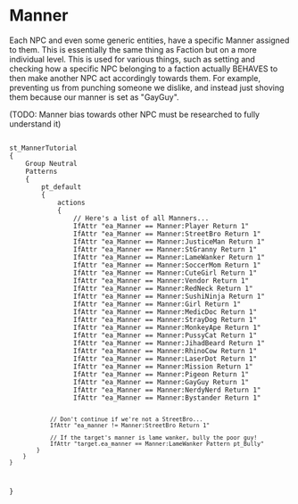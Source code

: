 # Manner
<p>Each NPC and even some generic entities, have a specific Manner assigned to them. This is essentially the same thing as Faction but on a more individual level. 
This is used for various things, such as setting and checking how a specific NPC belonging to a faction actually BEHAVES to then make another NPC act accordingly towards them. For example, preventing us from punching someone we dislike, and instead just shoving them because our manner is set as "GayGuy".
<p>(TODO: Manner bias towards other NPC must be researched to fully understand it)
<pre><code class="language-js">
st_MannerTutorial
{
	Group Neutral
	Patterns
	{
		pt_default
		{
			actions
			{
				// Here's a list of all Manners...
				IfAttr "ea_Manner == Manner:Player Return 1"
				IfAttr "ea_Manner == Manner:StreetBro Return 1"
				IfAttr "ea_Manner == Manner:JusticeMan Return 1"
				IfAttr "ea_Manner == Manner:StGranny Return 1"
				IfAttr "ea_Manner == Manner:LameWanker Return 1"
				IfAttr "ea_Manner == Manner:SoccerMom Return 1"
				IfAttr "ea_Manner == Manner:CuteGirl Return 1"
				IfAttr "ea_Manner == Manner:Vendor Return 1"
				IfAttr "ea_Manner == Manner:RedNeck Return 1"
				IfAttr "ea_Manner == Manner:SushiNinja Return 1"
				IfAttr "ea_Manner == Manner:Girl Return 1"
				IfAttr "ea_Manner == Manner:MedicDoc Return 1"
				IfAttr "ea_Manner == Manner:StrayDog Return 1"
				IfAttr "ea_Manner == Manner:MonkeyApe Return 1"
				IfAttr "ea_Manner == Manner:PussyCat Return 1"
				IfAttr "ea_Manner == Manner:JihadBeard Return 1"
				IfAttr "ea_Manner == Manner:RhinoCow Return 1"
				IfAttr "ea_Manner == Manner:LaserDot Return 1"
				IfAttr "ea_Manner == Manner:Mission Return 1"
				IfAttr "ea_Manner == Manner:Pigeon Return 1"
				IfAttr "ea_Manner == Manner:GayGuy Return 1"
				IfAttr "ea_Manner == Manner:NerdyNerd Return 1"
				IfAttr "ea_Manner == Manner:Bystander Return 1"

				// Don't continue if we're not a StreetBro...
				IfAttr "ea_manner != Manner:StreetBro Return 1"

				// If the target's manner is lame wanker, bully the poor guy!
				IfAttr "target.ea_manner == Manner:LameWanker Pattern pt_Bully"
			}
		}
	}
}
</code></pre>